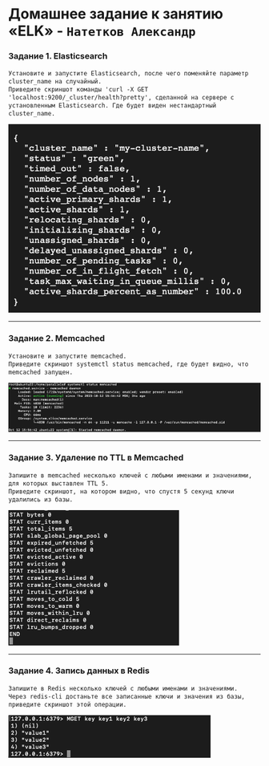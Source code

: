 # Домашнее задание к занятию «ELK» - `Натетков Александр`


### Задание 1. Elasticsearch

	Установите и запустите Elasticsearch, после чего поменяйте параметр cluster_name на случайный.
	Приведите скриншот команды 'curl -X GET 'localhost:9200/_cluster/health?pretty', сделанной на сервере с установленным Elasticsearch. Где будет виден нестандартный cluster_name.

![Скриншот-1](https://github.com/karapuze/gitlab-hw/blob/main/img/Снимок%20экрана%202023-10-15%20в%2011.01.01.png)


---

### Задание 2. Memcached

	Установите и запустите memcached.
 	Приведите скриншот systemctl status memcached, где будет видно, что memcached запущен.

![Скриншот-1](https://github.com/karapuze/gitlab-hw/blob/main/img/Снимок%20экрана%202023-10-12%20в%2015.57.38.png)


---

### Задание 3. Удаление по TTL в Memcached

	Запишите в memcached несколько ключей с любыми именами и значениями, для которых выставлен TTL 5.
	Приведите скриншот, на котором видно, что спустя 5 секунд ключи удалились из базы.


![Скриншот-1](https://github.com/karapuze/gitlab-hw/blob/main/img/Снимок%20экрана%202023-10-12%20в%2017.05.01.png)


---

### Задание 4. Запись данных в Redis

	Запишите в Redis несколько ключей с любыми именами и значениями.
 	Через redis-cli достаньте все записанные ключи и значения из базы, приведите скриншот этой операции.

![Скриншот-1](https://github.com/karapuze/gitlab-hw/blob/main/img/Снимок%20экрана%202023-10-12%20в%2017.44.35.png)


 
